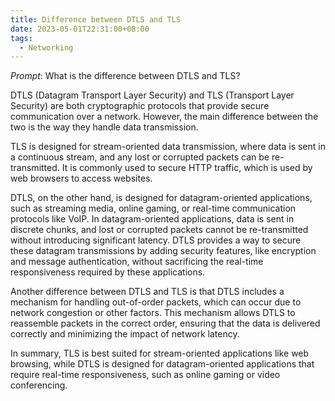 ```yaml
---
title: Difference between DTLS and TLS
date: 2023-05-01T22:31:00+08:00
tags:
  - Networking
---
```

_Prompt_: 
What is the difference between DTLS and TLS?

DTLS (Datagram Transport Layer Security) and TLS (Transport Layer Security) are both cryptographic protocols that provide secure communication over a network. However, the main difference between the two is the way they handle data transmission.

TLS is designed for stream-oriented data transmission, where data is sent in a continuous stream, and any lost or corrupted packets can be re-transmitted. It is commonly used to secure HTTP traffic, which is used by web browsers to access websites.

DTLS, on the other hand, is designed for datagram-oriented applications, such as streaming media, online gaming, or real-time communication protocols like VoIP. In datagram-oriented applications, data is sent in discrete chunks, and lost or corrupted packets cannot be re-transmitted without introducing significant latency. DTLS provides a way to secure these datagram transmissions by adding security features, like encryption and message authentication, without sacrificing the real-time responsiveness required by these applications.

Another difference between DTLS and TLS is that DTLS includes a mechanism for handling out-of-order packets, which can occur due to network congestion or other factors. This mechanism allows DTLS to reassemble packets in the correct order, ensuring that the data is delivered correctly and minimizing the impact of network latency.

In summary, TLS is best suited for stream-oriented applications like web browsing, while DTLS is designed for datagram-oriented applications that require real-time responsiveness, such as online gaming or video conferencing.